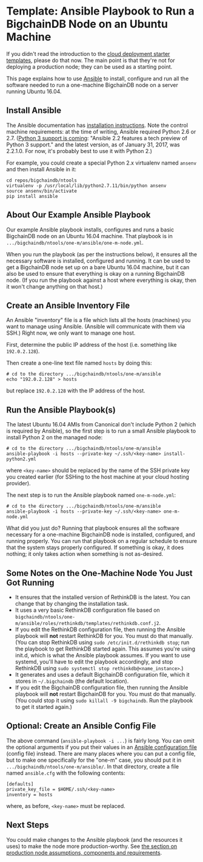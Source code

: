 # Template: Ansible Playbook to Run a BigchainDB Node on an Ubuntu Machine

If you didn't read the introduction to the [cloud deployment starter templates](index.html), please do that now. The main point is that they're not for deploying a production node; they can be used as a starting point.

This page explains how to use [Ansible](https://www.ansible.com/) to install, configure and run all the software needed to run a one-machine BigchainDB node on a server running Ubuntu 16.04.


## Install Ansible

The Ansible documentation has [installation instructions](https://docs.ansible.com/ansible/intro_installation.html). Note the control machine requirements: at the time of writing, Ansible required Python 2.6 or 2.7. ([Python 3 support is coming](https://docs.ansible.com/ansible/python_3_support.html): "Ansible 2.2 features a tech preview of Python 3 support." and the latest version, as of January 31, 2017, was 2.2.1.0. For now, it's probably best to use it with Python 2.)

For example, you could create a special Python 2.x virtualenv named `ansenv` and then install Ansible in it:
```text
cd repos/bigchaindb/ntools
virtualenv -p /usr/local/lib/python2.7.11/bin/python ansenv
source ansenv/bin/activate
pip install ansible
```

## About Our Example Ansible Playbook 

Our example Ansible playbook installs, configures and runs a basic BigchainDB node on an Ubuntu 16.04 machine. That playbook is in `.../bigchaindb/ntools/one-m/ansible/one-m-node.yml`.

When you run the playbook (as per the instructions below), it ensures all the necessary software is installed, configured and running. It can be used to get a BigchainDB node set up on a bare Ubuntu 16.04 machine, but it can also be used to ensure that everything is okay on a running BigchainDB node. (If you run the playbook against a host where everything is okay, then it won't change anything on that host.)


## Create an Ansible Inventory File

An Ansible "inventory" file is a file which lists all the hosts (machines) you want to manage using Ansible. (Ansible will communicate with them via SSH.) Right now, we only want to manage one host.

First, determine the public IP address of the host (i.e. something like `192.0.2.128`).

Then create a one-line text file named `hosts` by doing this:
```text
# cd to the directory .../bigchaindb/ntools/one-m/ansible
echo "192.0.2.128" > hosts
```

but replace `192.0.2.128` with the IP address of the host.


## Run the Ansible Playbook(s)

The latest Ubuntu 16.04 AMIs from Canonical don't include Python 2 (which is required by Ansible), so the first step is to run a small Ansible playbook to install Python 2 on the managed node:
```text
# cd to the directory .../bigchaindb/ntools/one-m/ansible
ansible-playbook -i hosts --private-key ~/.ssh/<key-name> install-python2.yml
```

where `<key-name>` should be replaced by the name of the SSH private key you created earlier (for SSHing to the host machine at your cloud hosting provider).

The next step is to run the Ansible playbook named `one-m-node.yml`:
```text
# cd to the directory .../bigchaindb/ntools/one-m/ansible
ansible-playbook -i hosts --private-key ~/.ssh/<key-name> one-m-node.yml
```

What did you just do? Running that playbook ensures all the software necessary for a one-machine BigchainDB node is installed, configured, and running properly. You can run that playbook on a regular schedule to ensure that the system stays properly configured. If something is okay, it does nothing; it only takes action when something is not as-desired.


## Some Notes on the One-Machine Node You Just Got Running

* It ensures that the installed version of RethinkDB is the latest. You can change that by changing the installation task.
* It uses a very basic RethinkDB configuration file based on `bigchaindb/ntools/one-m/ansible/roles/rethinkdb/templates/rethinkdb.conf.j2`.
* If you edit the RethinkDB configuration file, then running the Ansible playbook will **not** restart RethinkDB for you. You must do that manually. (You can stop RethinkDB using `sudo /etc/init.d/rethinkdb stop`; run the playbook to get RethinkDB started again. This assumes you're using init.d, which is what the Ansible playbook assumes. If you want to use systemd, you'll have to edit the playbook accordingly, and stop RethinkDB using `sudo systemctl stop rethinkdb@<name_instance>`.)
* It generates and uses a default BigchainDB configuration file, which it stores in `~/.bigchaindb` (the default location).
* If you edit the BigchainDB configuration file, then running the Ansible playbook will **not** restart BigchainDB for you. You must do that manually. (You could stop it using `sudo killall -9 bigchaindb`. Run the playbook to get it started again.)


## Optional: Create an Ansible Config File

The above command (`ansible-playbook -i ...`) is fairly long. You can omit the optional arguments if you put their values in an [Ansible configuration file](https://docs.ansible.com/ansible/intro_configuration.html) (config file) instead. There are many places where you can put a config file, but to make one specifically for the "one-m" case, you should put it in `.../bigchaindb/ntools/one-m/ansible/`. In that directory, create a file named `ansible.cfg` with the following contents:
```text
[defaults]
private_key_file = $HOME/.ssh/<key-name>
inventory = hosts
```

where, as before, `<key-name>` must be replaced.


## Next Steps

You could make changes to the Ansible playbook (and the resources it uses) to make the node more production-worthy. See [the section on production node assumptions, components and requirements](../nodes/index.html).
